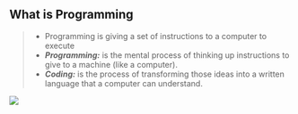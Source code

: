 ## What is Programming

> - Programming is giving a set of instructions to a computer to execute
> - ___Programming:___ is the mental process of thinking up instructions to give to a machine (like a computer).
> - ___Coding:___ is the process of transforming those ideas into a written language that a computer can understand.

[![](https://www.youtube.com/embed/expmcT3NPm8)](https://www.youtube.com/embed/expmcT3NPm8)


